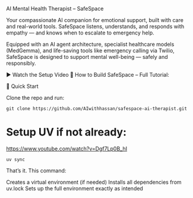 AI Mental Health Therapist – SafeSpace

Your compassionate AI companion for emotional support, built with care and real-world tools. SafeSpace listens, understands, and responds with empathy — and knows when to escalate to emergency help.

Equipped with an AI agent architecture, specialist healthcare models (MedGemma), and life-saving tools like emergency calling via Twilio, SafeSpace is designed to support mental well-being — safely and responsibly.

▶️ Watch the Setup Video 🎥 How to Build SafeSpace – Full Tutorial:

🚀 Quick Start

Clone the repo and run:

```
git clone https://github.com/AIwithhassan/safespace-ai-therapist.git
```

# Setup UV if not already:

https://www.youtube.com/watch?v=Dgf7Lp0B_hI

```
uv sync
```

That’s it. This command:

Creates a virtual environment (if needed)
Installs all dependencies from uv.lock
Sets up the full environment exactly as intended
